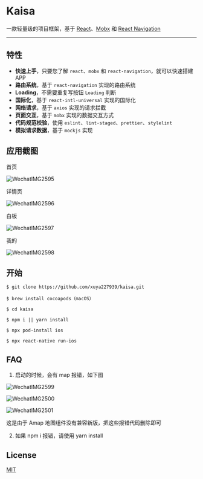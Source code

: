 # Kaisa

一款轻量级的项目框架，基于 [React](https://github.com/facebook/react)、[Mobx](https://github.com/mobxjs/mobx) 和 [React Navigation](https://github.com/react-navigation/react-navigation)

---

## 特性

- **快速上手**，只要您了解 `react`、`mobx` 和 `react-navigation`，就可以快速搭建 APP
- **路由系统**，基于 `react-navigation` 实现的路由系统
- **Loading**，不需要重复写按钮 `Loading` 判断
- **国际化**，基于 `react-intl-universal` 实现的国际化
- **网络请求**，基于 `axios` 实现的请求拦截
- **页面交互**，基于 `mobx` 实现的数据交互方式
- **代码规范校验**，使用 `eslint`、`lint-staged`、`prettier`、`stylelint`
- **模拟请求数据**，基于 `mockjs` 实现

## 应用截图

首页

![WechatIMG2595](./WechatIMG2595.jpeg)

详情页

![WechatIMG2596](./WechatIMG2596.jpeg)

白板

![WechatIMG2597](./WechatIMG46537.jpeg)

我的

![WechatIMG2598](./WechatIMG2597.jpeg)

## 开始

```
$ git clone https://github.com/xuya227939/kaisa.git

$ brew install cocoapods（macOS）

$ cd kaisa

$ npm i || yarn install

$ npx pod-install ios

$ npx react-native run-ios
```

## FAQ

1. 启动的时候，会有 map 报错，如下图

![WechatIMG2599](./WechatIMG2599.png)

![WechatIMG2500](./WechatIMG2600.png)

![WechatIMG2501](./WechatIMG2601.png)

这是由于 Amap 地图组件没有兼容新版，把这些报错代码删除即可

2. 如果 npm i 报错，请使用 yarn install

## License

[MIT](https://tldrlegal.com/license/mit-license)
